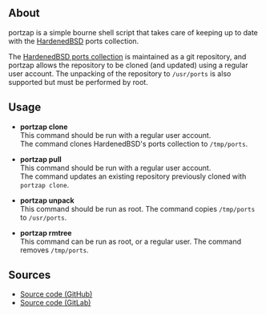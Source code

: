 ## About

portzap is a simple bourne shell script that takes care of keeping up to
date with the [HardenedBSD](https://hardenedbsd.org) ports collection.

The
[HardenedBSD ports collection](https://git.hardenedbsd.org/hardenedbsd/ports.git)
is maintained as a git repository, and portzap allows the repository to be cloned
(and updated) using a regular user account. The unpacking of the repository to
`/usr/ports` is also supported but must be performed by root.

## Usage

* **portzap clone** <br>
  This command should be run with a regular user account. <br>
  The command clones HardenedBSD's ports collection to `/tmp/ports`.


* **portzap pull** <br>
  This command should be run with a regular user account. <br>
  The command updates an existing repository previously cloned with `portzap clone`.

* **portzap unpack** <br>
  This command should be run as root. The command copies `/tmp/ports` to `/usr/ports`.

* **portzap rmtree** <br>
  This command can be run as root, or a regular user. The command removes `/tmp/ports`.

## Sources

* [Source code (GitHub)](https://github.com/0x1eef/portzap)
* [Source code (GitLab)](https://gitlab.com/0x1eef/portzap)
